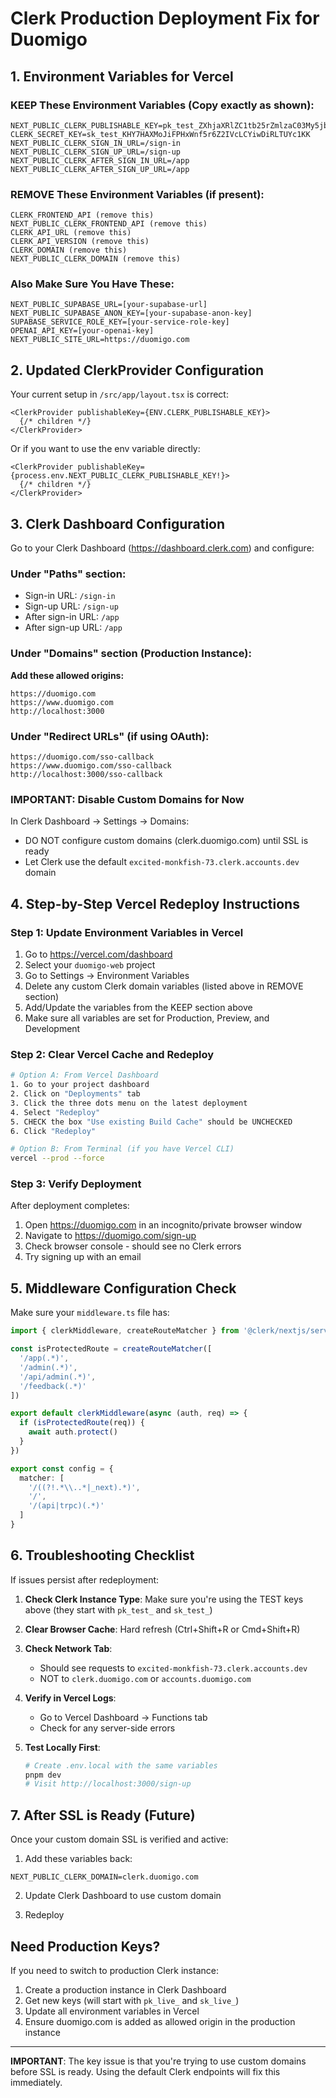 # Clerk Production Deployment Fix for Duomigo

## 1. Environment Variables for Vercel

### KEEP These Environment Variables (Copy exactly as shown):
```
NEXT_PUBLIC_CLERK_PUBLISHABLE_KEY=pk_test_ZXhjaXRlZC1tb25rZmlzaC03My5jbGVyay5hY2NvdW50cy5kZXYk
CLERK_SECRET_KEY=sk_test_KHY7HAXMoJiFPHxWnf5r6Z2IVcLCYiwDiRLTUYc1KK
NEXT_PUBLIC_CLERK_SIGN_IN_URL=/sign-in
NEXT_PUBLIC_CLERK_SIGN_UP_URL=/sign-up
NEXT_PUBLIC_CLERK_AFTER_SIGN_IN_URL=/app
NEXT_PUBLIC_CLERK_AFTER_SIGN_UP_URL=/app
```

### REMOVE These Environment Variables (if present):
```
CLERK_FRONTEND_API (remove this)
NEXT_PUBLIC_CLERK_FRONTEND_API (remove this)
CLERK_API_URL (remove this)
CLERK_API_VERSION (remove this)
CLERK_DOMAIN (remove this)
NEXT_PUBLIC_CLERK_DOMAIN (remove this)
```

### Also Make Sure You Have These:
```
NEXT_PUBLIC_SUPABASE_URL=[your-supabase-url]
NEXT_PUBLIC_SUPABASE_ANON_KEY=[your-supabase-anon-key]
SUPABASE_SERVICE_ROLE_KEY=[your-service-role-key]
OPENAI_API_KEY=[your-openai-key]
NEXT_PUBLIC_SITE_URL=https://duomigo.com
```

## 2. Updated ClerkProvider Configuration

Your current setup in `/src/app/layout.tsx` is correct:

```tsx
<ClerkProvider publishableKey={ENV.CLERK_PUBLISHABLE_KEY}>
  {/* children */}
</ClerkProvider>
```

Or if you want to use the env variable directly:

```tsx
<ClerkProvider publishableKey={process.env.NEXT_PUBLIC_CLERK_PUBLISHABLE_KEY!}>
  {/* children */}
</ClerkProvider>
```

## 3. Clerk Dashboard Configuration

Go to your Clerk Dashboard (https://dashboard.clerk.com) and configure:

### Under "Paths" section:
- Sign-in URL: `/sign-in`
- Sign-up URL: `/sign-up`
- After sign-in URL: `/app`
- After sign-up URL: `/app`

### Under "Domains" section (Production Instance):
**Add these allowed origins:**
```
https://duomigo.com
https://www.duomigo.com
http://localhost:3000
```

### Under "Redirect URLs" (if using OAuth):
```
https://duomigo.com/sso-callback
https://www.duomigo.com/sso-callback
http://localhost:3000/sso-callback
```

### IMPORTANT: Disable Custom Domains for Now
In Clerk Dashboard → Settings → Domains:
- DO NOT configure custom domains (clerk.duomigo.com) until SSL is ready
- Let Clerk use the default `excited-monkfish-73.clerk.accounts.dev` domain

## 4. Step-by-Step Vercel Redeploy Instructions

### Step 1: Update Environment Variables in Vercel
1. Go to https://vercel.com/dashboard
2. Select your `duomigo-web` project
3. Go to Settings → Environment Variables
4. Delete any custom Clerk domain variables (listed above in REMOVE section)
5. Add/Update the variables from the KEEP section above
6. Make sure all variables are set for Production, Preview, and Development

### Step 2: Clear Vercel Cache and Redeploy
```bash
# Option A: From Vercel Dashboard
1. Go to your project dashboard
2. Click on "Deployments" tab
3. Click the three dots menu on the latest deployment
4. Select "Redeploy"
5. CHECK the box "Use existing Build Cache" should be UNCHECKED
6. Click "Redeploy"

# Option B: From Terminal (if you have Vercel CLI)
vercel --prod --force
```

### Step 3: Verify Deployment
After deployment completes:
1. Open https://duomigo.com in an incognito/private browser window
2. Navigate to https://duomigo.com/sign-up
3. Check browser console - should see no Clerk errors
4. Try signing up with an email

## 5. Middleware Configuration Check

Make sure your `middleware.ts` file has:

```typescript
import { clerkMiddleware, createRouteMatcher } from '@clerk/nextjs/server'

const isProtectedRoute = createRouteMatcher([
  '/app(.*)',
  '/admin(.*)',
  '/api/admin(.*)',
  '/feedback(.*)'
])

export default clerkMiddleware(async (auth, req) => {
  if (isProtectedRoute(req)) {
    await auth.protect()
  }
})

export const config = {
  matcher: [
    '/((?!.*\\..*|_next).*)',
    '/',
    '/(api|trpc)(.*)'
  ]
}
```

## 6. Troubleshooting Checklist

If issues persist after redeployment:

1. **Check Clerk Instance Type**: Make sure you're using the TEST keys above (they start with `pk_test_` and `sk_test_`)

2. **Clear Browser Cache**: Hard refresh (Ctrl+Shift+R or Cmd+Shift+R)

3. **Check Network Tab**:
   - Should see requests to `excited-monkfish-73.clerk.accounts.dev`
   - NOT to `clerk.duomigo.com` or `accounts.duomigo.com`

4. **Verify in Vercel Logs**:
   - Go to Vercel Dashboard → Functions tab
   - Check for any server-side errors

5. **Test Locally First**:
   ```bash
   # Create .env.local with the same variables
   pnpm dev
   # Visit http://localhost:3000/sign-up
   ```

## 7. After SSL is Ready (Future)

Once your custom domain SSL is verified and active:

1. Add these variables back:
```
NEXT_PUBLIC_CLERK_DOMAIN=clerk.duomigo.com
```

2. Update Clerk Dashboard to use custom domain

3. Redeploy

## Need Production Keys?

If you need to switch to production Clerk instance:
1. Create a production instance in Clerk Dashboard
2. Get new keys (will start with `pk_live_` and `sk_live_`)
3. Update all environment variables in Vercel
4. Ensure duomigo.com is added as allowed origin in the production instance

---

**IMPORTANT**: The key issue is that you're trying to use custom domains before SSL is ready. Using the default Clerk endpoints will fix this immediately.